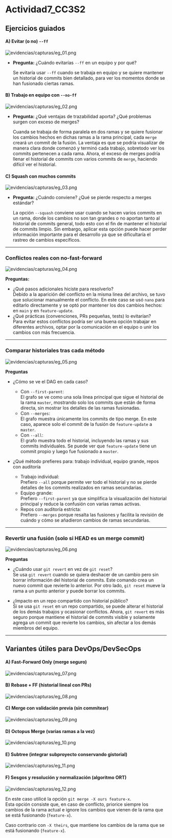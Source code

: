 # Actividad7_CC3S2

## **Ejercicios guiados**

#### **A) Evitar (o no) `--ff`**

![evidencias/capturas/eg_01.png](evidencias/capturas/eg_01.png)

- **Pregunta:** ¿Cuándo evitarías `--ff` en un equipo y por qué?

    Se evitaría usar `--ff` cuando se trabaja en equipo y se quiere mantener un historial de commits bien detallado, para ver los momentos donde se han fusionado ciertas ramas.

#### **B) Trabajo en equipo con `--no-ff`**

![evidencias/capturas/eg_02.png](evidencias/capturas/eg_02.png)

- **Pregunta:** ¿Qué ventajas de trazabilidad aporta? ¿Qué problemas surgen con exceso de merges?

    Cuanda se trabaja de forma paralela en dos ramas y se quiere fusionar los cambios hechos en dichas ramas a la rama principal, cada `merge` creará un commit de la fusión. La ventaja es que se podría visualizar de manera clara donde comenzó y terminó cada trabajo, sobretodo ver los commits pertenecen a cada rama. Ahora, el exceso de merges podría llenar el historial de commits con varios commits de `merge`, haciendo difícil ver el historial.

#### **C) Squash con muchos commits**

![evidencias/capturas/eg_03.png](evidencias/capturas/eg_03.png)

- **Pregunta:** ¿Cuándo conviene? ¿Qué se pierde respecto a merges estándar?

    La opción `--squash` conviene usar cuando se hacen varios commits en un rama, donde los cambios no son tan grandes o no aportan tanto al historial de commits general, todo esto con el fin de mantener el historial de commits limpio. Sin embargo, aplicar esta opción puede hacer perder información importante para el desarrollo ya que se dificultaría el rastreo de cambios específicos.

---

### **Conflictos reales con no-fast-forward**

![evidencias/capturas/eg_04.png](evidencias/capturas/eg_04.png)

**Preguntas:**

- ¿Qué pasos adicionales hiciste para resolverlo?  
Debido a la aparición del conflicto en la misma linea del archivo, se tuvo que solucionar manualmente el conflicto. En este caso se usó `nano` para editarlo directamente y se optó por mantener los dos cambios hechos: en `main` y en `feature-update`.
- ¿Qué prácticas (convenciones, PRs pequeñas, tests) lo evitarían?  
Para evitar estos conflictos podría ser una buena opción trabajar en diferentes archivos, optar por la comunicación en el equipo o unir los cambios con más frecuencia.

---

### **Comparar historiales tras cada método**

![evidencias/capturas/eg_05.png](evidencias/capturas/eg_05.png)

**Preguntas**

- ¿Cómo se ve el DAG en cada caso?
    - Con `--first-parent`:  
El grafo se ve como una sola línea principal que sigue el historial de la rama `master`, mostrando solo los commits que están de forma directa, sin mostrar los detalles de las ramas fusionadas.
    - Con `--merges`:  
El grafo muestra únicamente los commits de tipo merge. En este caso, aparece solo el commit de la fusión de `feature-update` a `master`.
    - Con `--all`:  
El grafo muestra todo el historial, incluyendo las ramas y sus commits individuales. Se puede ver que `feature-update` tiene un commit propio y luego fue fusionado a `master`.

- ¿Qué método prefieres para: trabajo individual, equipo grande, repos con auditoría
    - Trabajo individual:  
Prefiero `--all` porque permite ver todo el historial y no se pierde detalles de los commits realizados en ramas secundarias.
    - Equipo grande:  
Prefiero `--first-parent` ya que simplifica la visualización del historial principal y reduce la confusión con varias ramas activas.
    - Repos con auditoría estricta:  
Prefiero `--merges` porque resalta las fusiones y facilita la revisión de cuándo y cómo se añadieron cambios de ramas secundarias.

---

### **Revertir una fusión (solo si HEAD es un merge commit)**

![evidencias/capturas/eg_06.png](evidencias/capturas/eg_06.png)

**Preguntas**

- ¿Cuándo usar `git revert` en vez de `git reset`?  
Se usa `git revert` cuando se quiera deshacer de un cambio pero sin borrar información del historial de commits. Este comando crea un nuevo commit que revierte lo anterior. Por otro lado, `git reset` mueve la rama a un punto anterior y puede borrar los commits.

- ¿Impacto en un repo compartido con historial público?  
Si se usa `git reset` en un repo compartido, se puede alterar el historial de los demás trabajos y ocasionar conflictos. Ahora, `git revert` es más seguro porque mantiene el historial de commits visible y solamente agrega un commit que revierte los cambios, sin afectar a los demás miembros del equipo.

---

## **Variantes útiles para DevOps/DevSecOps**

#### **A) Fast-Forward Only (merge seguro)**

![evidencias/capturas/eg_07.png](evidencias/capturas/eg_07.png)

#### **B) Rebase + FF (historial lineal con PRs)**

![evidencias/capturas/eg_08.png](evidencias/capturas/eg_08.png)

#### **C) Merge con validación previa (sin commitear)**

![evidencias/capturas/eg_09.png](evidencias/capturas/eg_09.png)

#### **D) Octopus Merge (varias ramas a la vez)**

![evidencias/capturas/eg_10.png](evidencias/capturas/eg_10.png)

#### **E) Subtree (integrar subproyecto conservando gistorial)**

![evidencias/capturas/eg_11.png](evidencias/capturas/eg_11.png)

#### **F) Sesgos y resolución y normalización (algoritmo ORT)**

![evidencias/capturas/eg_12.png](evidencias/capturas/eg_12.png)

En este caso utilicé la opción `git merge -X ours feature-x`.  
Esta opción consiste que, en caso de conflicto, priorice siempre los cambios de la rama actual e ignore los cambios que vienen de la rama que se está fusionando (`feature-x`).  

Caso contrario con `-X theirs`, que mantiene los cambios de la rama que se está fusionando (`feature-x`).
